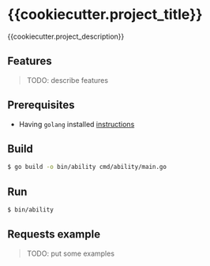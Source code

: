 # {{cookiecutter.project_title}}
{{cookiecutter.project_description}}

## Features
>
> TODO: describe features
>

## Prerequisites

- Having ``golang`` installed [instructions](https://golang.org/doc/install)

## Build

```bash
$ go build -o bin/ability cmd/ability/main.go
```

## Run

```bash
$ bin/ability
```

## Requests example

>
> TODO: put some examples
>
